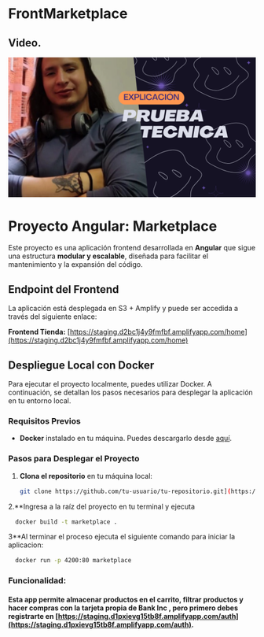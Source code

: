 # FrontMarketplace

## Video.
[![Video de YouTube](miniatura.png)](https://youtu.be/0HygzS95JYQ)

# Proyecto Angular: Marketplace

Este proyecto es una aplicación frontend desarrollada en **Angular** que sigue una estructura **modular y escalable**, diseñada para facilitar el mantenimiento y la expansión del código.

## Endpoint del Frontend

La aplicación está desplegada en S3 + Amplify y puede ser accedida a través del siguiente enlace:

**Frontend Tienda:** [https://staging.d2bc1j4y9fmfbf.amplifyapp.com/home](https://staging.d2bc1j4y9fmfbf.amplifyapp.com/home)

## Despliegue Local con Docker

Para ejecutar el proyecto localmente, puedes utilizar Docker. A continuación, se detallan los pasos necesarios para desplegar la aplicación en tu entorno local.

### Requisitos Previos

- **Docker** instalado en tu máquina. Puedes descargarlo desde [aquí](https://www.docker.com/get-started).

### Pasos para Desplegar el Proyecto

1. **Clona el repositorio** en tu máquina local:

   ```bash
   git clone https://github.com/tu-usuario/tu-repositorio.git](https://github.com/jadodev/front-marketplace.git
   ```

2.**Ingresa a la raíz del proyecto en tu terminal y ejecuta 

```bash
  docker build -t marketplace .
```

3**Al terminar el proceso ejecuta el siguiente comando para iniciar la aplicacion:

```bash
  docker run -p 4200:80 marketplace
```
### Funcionalidad:

#### Esta app permite almacenar productos en el carrito, filtrar productos y hacer compras con la tarjeta propia de **Bank Inc** , pero primero debes registrarte en [https://staging.d1pxievg15tb8f.amplifyapp.com/auth](https://staging.d1pxievg15tb8f.amplifyapp.com/auth).











